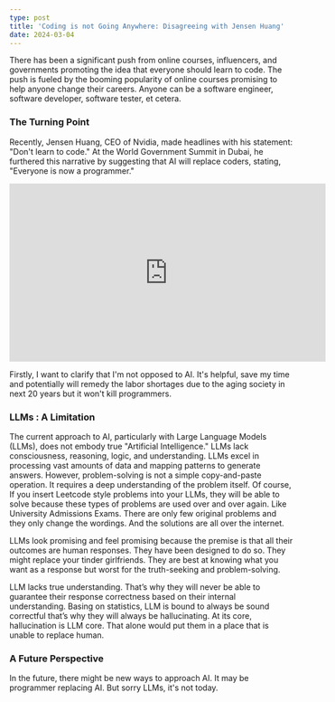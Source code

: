 ```yaml
---
type: post
title: 'Coding is not Going Anywhere: Disagreeing with Jensen Huang'
date: 2024-03-04
---
```


There has been a significant push from online courses, influencers, and governments promoting the idea that everyone should learn to code. The push is fueled by the booming popularity of online courses promising to help anyone change their careers. Anyone can be a software engineer, software developer, software tester, et cetera.

### The Turning Point

Recently, Jensen Huang, CEO of Nvidia, made headlines with his statement: "Don't learn to code." At the World Government Summit in Dubai, he furthered this narrative by suggesting that AI will replace coders, stating, "Everyone is now a programmer."

<iframe width="560" height="315" src="https://www.youtube.com/embed/6Lcy2N3YcIs?si=baOEsfpi2l5a5Deq&amp;start=42" title="YouTube video player" frameborder="0" allow="accelerometer; autoplay; clipboard-write; encrypted-media; gyroscope; picture-in-picture; web-share" allowfullscreen></iframe>

Firstly, I want to clarify that I'm not opposed to AI. It's helpful, save my time and potentially will remedy the labor shortages due to the aging society in next 20 years but it won't kill programmers.

### LLMs : A Limitation

The current approach to AI, particularly with Large Language Models (LLMs), does not embody true "Artificial Intelligence." LLMs lack consciousness, reasoning, logic, and understanding.
LLMs excel in processing vast amounts of data and mapping patterns to generate answers.
However, problem-solving is not a simple copy-and-paste operation. It requires a deep understanding of the problem itself.
Of course, If you insert Leetcode style problems into your LLMs, they will be able to solve because these types of problems are used over and over again.
Like University Admissions Exams. There are only few original problems and they only change the wordings. And the solutions are all over the internet.

LLMs look promising and feel promising because the premise is that all their outcomes are human responses. They have been designed to do so. They might replace your tinder girlfriends. They are best at knowing what you want as a response but worst for the truth-seeking and problem-solving.

LLM lacks true understanding. That’s why they will never be able to guarantee their response correctness based on their internal understanding. Basing on statistics, LLM is bound to always be sound correctful that’s why they will always be hallucinating. At its core, hallucination is LLM core. That alone would put them in a place that is unable to replace human.

### A Future Perspective

In the future, there might be new ways to approach AI. It may be programmer replacing AI. But sorry LLMs, it's not today.
